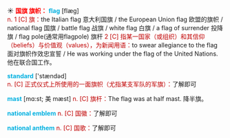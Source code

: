 ☀ <font color="red">**国旗 旗帜：**</font>
<font color="sky blue">**flag**</font> [flæɡ]  
<font color="#c00000">n. 1 [C] 旗：</font>the Italian flag 意大利国旗 / the European Union flag 欧盟的旗帜 / national flag 国旗 / battle flag 战旗 / white flag 白旗 / a flag of surrender 投降旗 / flag pole(通常用flagpole) 旗杆 <font color="#c00000">2 [C] 指某一国家（或组织）和其信仰（beliefs）与价值观（values），为新闻用语：</font>to swear allegiance to the flag 面对旗帜作效忠宣誓 / He was working under the flag of the United Nations. 他在联合国工作。

<font color="sky blue">**standard**</font> ['stændəd]  
<font color="#c00000">n. [C] 正式仪式上所使用的一面旗帜（尤指某支军队的军旗）：</font>了解即可
           
<font color="sky blue">**mast**</font> [mɑ:st; 美 mæst]
<font color="#c00000">n. [C] 旗杆：</font>The flag was at half mast. 降半旗。

<font color="sky blue">**national emblem**</font>
<font color="#c00000">n. [C] 国徽：</font>了解即可

<font color="sky blue">**national anthem**</font>
<font color="#c00000">n. [C] 国歌：</font>了解即可


